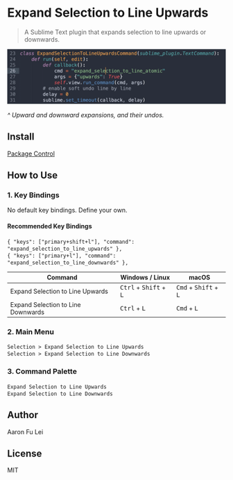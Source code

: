 # Expand Selection to Line Upwards

> A Sublime Text plugin that expands selection to line upwards or downwards.

![](img/demo.gif)

*^ Upward and downward expansions, and their undos.*

## Install

[Package Control](https://packagecontrol.io/packages/Expand%20Selection%20to%20Line%20Upwards)

## How to Use

### 1. Key Bindings

No default key bindings. Define your own.

#### Recommended Key Bindings

```
{ "keys": ["primary+shift+l"], "command": "expand_selection_to_line_upwards" },
{ "keys": ["primary+l"], "command": "expand_selection_to_line_downwards" },
```

| Command                            | Windows / Linux                                   | macOS                                            |
| ---------------------------------- | ------------------------------------------------- | ------------------------------------------------ |
| Expand Selection to Line Upwards   | <kbd>Ctrl</kbd> + <kbd>Shift</kbd> + <kbd>L</kbd> | <kbd>Cmd</kbd> + <kbd>Shift</kbd> + <kbd>L</kbd> |
| Expand Selection to Line Downwards | <kbd>Ctrl</kbd> + <kbd>L</kbd>                    | <kbd>Cmd</kbd> + <kbd>L</kbd>                    |

### 2. Main Menu

```
Selection > Expand Selection to Line Upwards
Selection > Expand Selection to Line Downwards
```

### 3. Command Palette

```
Expand Selection to Line Upwards
Expand Selection to Line Downwards
```

## Author

Aaron Fu Lei

## License

MIT
